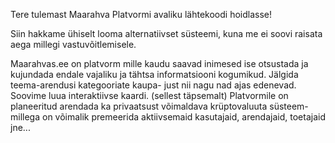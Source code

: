 Tere tulemast Maarahva Platvormi avaliku lähtekoodi hoidlasse!

Siin hakkame ühiselt looma alternatiivset süsteemi, kuna me ei soovi raisata aega millegi vastuvõitlemisele. 

Maarahvas.ee on platvorm mille kaudu saavad inimesed ise otsustada ja kujundada endale vajaliku ja tähtsa informatsiooni kogumikud.
Jälgida teema-arendusi kategooriate kaupa- just nii nagu nad ajas edenevad.
Soovime luua interaktiivse kaardi. (sellest täpsemalt)
Platvormile on planeeritud arendada ka privaatsust võimaldava krüptovaluuta süsteem- millega on võimalik premeerida aktiivsemaid kasutajaid, arendajaid, toetajaid jne...

<!--
**Maarahvas/Maarahvas** is a ✨ _special_ ✨ repository because its `README.md` (this file) appears on your GitHub profile.

Here are some ideas to get you started:

- 🔭 I’m currently working on ...
- 🌱 I’m currently learning ...
- 👯 I’m looking to collaborate on ...
- 🤔 I’m looking for help with ...
- 💬 Ask me about ...
- 📫 How to reach me: ...
- 😄 Pronouns: ...
- ⚡ Fun fact: ...
-->
